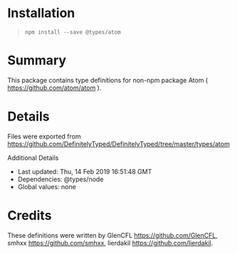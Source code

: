 # Installation
> `npm install --save @types/atom`

# Summary
This package contains type definitions for non-npm package Atom ( https://github.com/atom/atom ).

# Details
Files were exported from https://github.com/DefinitelyTyped/DefinitelyTyped/tree/master/types/atom

Additional Details
 * Last updated: Thu, 14 Feb 2019 16:51:48 GMT
 * Dependencies: @types/node
 * Global values: none

# Credits
These definitions were written by GlenCFL <https://github.com/GlenCFL>, smhxx <https://github.com/smhxx>, lierdakil <https://github.com/lierdakil>.

